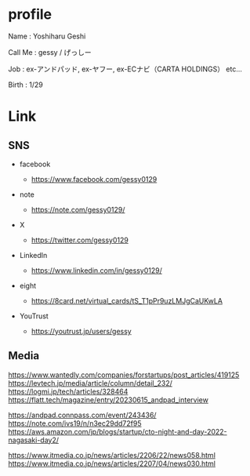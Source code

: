 # profile

Name : Yoshiharu Geshi

Call Me : gessy / げっしー

Job : ex-アンドパッド, ex-ヤフー, ex-ECナビ（CARTA HOLDINGS） etc...

Birth : 1/29

# Link

## SNS

* facebook
  * https://www.facebook.com/gessy0129

* note
  * https://note.com/gessy0129/

* X
  * https://twitter.com/gessy0129

* LinkedIn
  * https://www.linkedin.com/in/gessy0129/

* eight
  * https://8card.net/virtual_cards/tS_T1pPr9uzLMJgCaUKwLA

* YouTrust
  * https://youtrust.jp/users/gessy

## Media

https://www.wantedly.com/companies/forstartups/post_articles/419125
https://levtech.jp/media/article/column/detail_232/
https://logmi.jp/tech/articles/328464
https://flatt.tech/magazine/entry/20230615_andpad_interview

https://andpad.connpass.com/event/243436/
https://note.com/ivs19/n/n3ec29dd72f95
https://aws.amazon.com/jp/blogs/startup/cto-night-and-day-2022-nagasaki-day2/

https://www.itmedia.co.jp/news/articles/2206/22/news058.html
https://www.itmedia.co.jp/news/articles/2207/04/news030.html
